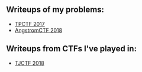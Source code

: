 ## Writeups of my problems:
- [TPCTF 2017](tpctf-2017)
- [AngstromCTF 2018](angstromctf-2018)

## Writeups from CTFs I've played in:
- [TJCTF 2018](tjctf-2018)
